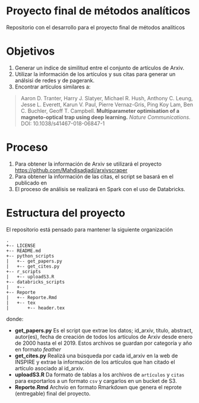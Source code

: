 Proyecto final de métodos analíticos
===================================

Repositorio con el desarrollo para el proyecto final de métodos analíticos

# Objetivos

1. Generar un índice de similitud entre el conjunto de artículos de Arxiv.
2. Utilizar la información de los artículos y sus citas para generar un análsisi de redes y de pagerank.
3. Encontrar artículos similares a:

> Aaron D. Tranter, Harry J. Slatyer, Michael R. Hush, Anthony C. Leung, Jesse L. Everett, Karun V. Paul, Pierre Vernaz-Gris, Ping Koy Lam, Ben C. Buchler, Geoff T. Campbell. **Multiparameter optimisation of a magneto-optical trap using deep learning.** *Nature Communications.* DOI: 10.1038/s41467-018-06847-1

# Proceso

1. Para obtener la información de Arxiv se utilizará el proyecto https://github.com/Mahdisadjadi/arxivscraper
2. Para obtener la información de las citas, el script se basará en el publicado en 
3. El proceso de análisis se realizará en Spark con el uso de Databricks.

# Estructura del proyecto

El repositorio está pensado para mantener la siguiente organización

```
.
+-- LICENSE
+-- README.md
+-- python_scripts
|   +-- get_papers.py
|   +-- get_cites.py
+-- r_scripts
|   +-- uploadS3.R
+-- databricks_scripts
|   +-- 
+-- Reporte
|   +-- Reporte.Rmd
|   +-- tex
|       +-- header.tex
```
donde:

- **get_papers.py** Es el script que extrae los datos; id_arxiv, título, abstract, autor(es), fecha de creación de todos los artículos de Arxiv desde enero de 2000  hasta el el 2019. Estos archivos se guardan por categoría y año en formato *feather*
- **get_cites.py** Realizá una búsqueda por cada id_arxiv en la web de INSPIRE y extrae la información de los artículos que han citado el artículo asociado al id_arxiv.
- **uploadS3.R** Da formato de tablas a los archivos de `artículos` y `citas` para exportarlos a un formato `csv` y cargarlos en un bucket de S3.
- **Reporte.Rmd** Archvio en formato Rmarkdown que genera el reprote (entregable) final del proyecto.
